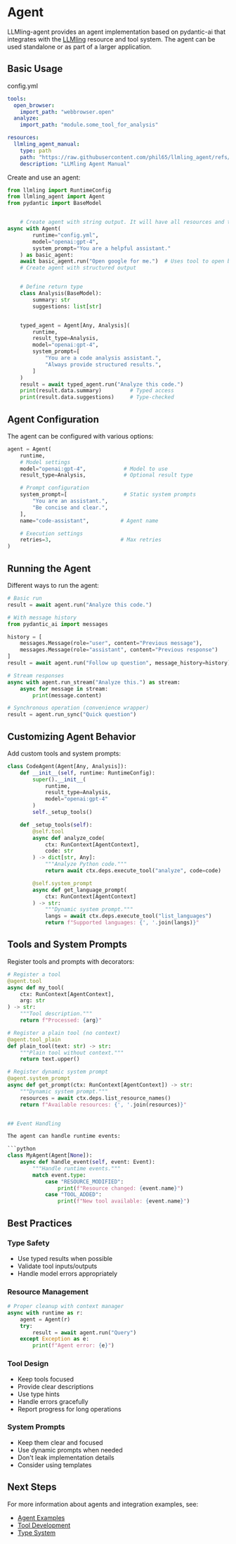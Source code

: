 # Agent

LLMling-agent provides an agent implementation based on pydantic-ai that integrates with the [LLMling](https://gitub.com/phil65/llmling) resource and tool system. The agent can be used standalone or as part of a larger application.

## Basic Usage

config.yml
``` yaml
tools:
  open_browser:
    import_path: "webbrowser.open"
  analyze:
    import_path: "module.some_tool_for_analysis"

resources:
  llmling_agent_manual:
    type: path
    path: "https://raw.githubusercontent.com/phil65/llmling_agent/refs/heads/main/README.md"
    description: "LLMling Agent Manual"
```


Create and use an agent:

```python
from llmling import RuntimeConfig
from llmling_agent import Agent
from pydantic import BaseModel


    # Create agent with string output. It will have all resources and tools available from the config.
async with Agent(
        runtime="config.yml",
        model="openai:gpt-4",
        system_prompt="You are a helpful assistant."
    ) as basic_agent:
    await basic_agent.run("Open google for me.")  # Uses tool to open browser
    # Create agent with structured output


    # Define return type
    class Analysis(BaseModel):
        summary: str
        suggestions: list[str]


    typed_agent = Agent[Any, Analysis](
        runtime,
        result_type=Analysis,
        model="openai:gpt-4",
        system_prompt=[
            "You are a code analysis assistant.",
            "Always provide structured results.",
        ]
    )
    result = await typed_agent.run("Analyze this code.")
    print(result.data.summary)         # Typed access
    print(result.data.suggestions)     # Type-checked
```

## Agent Configuration

The agent can be configured with various options:

```python
agent = Agent(
    runtime,
    # Model settings
    model="openai:gpt-4",            # Model to use
    result_type=Analysis,            # Optional result type

    # Prompt configuration
    system_prompt=[                  # Static system prompts
        "You are an assistant.",
        "Be concise and clear.",
    ],
    name="code-assistant",          # Agent name

    # Execution settings
    retries=3,                      # Max retries
)
```

## Running the Agent

Different ways to run the agent:

```python
# Basic run
result = await agent.run("Analyze this code.")

# With message history
from pydantic_ai import messages

history = [
    messages.Message(role="user", content="Previous message"),
    messages.Message(role="assistant", content="Previous response")
]
result = await agent.run("Follow up question", message_history=history)

# Stream responses
async with agent.run_stream("Analyze this.") as stream:
    async for message in stream:
        print(message.content)

# Synchronous operation (convenience wrapper)
result = agent.run_sync("Quick question")
```

## Customizing Agent Behavior

Add custom tools and system prompts:

```python
class CodeAgent(Agent[Any, Analysis]):
    def __init__(self, runtime: RuntimeConfig):
        super().__init__(
            runtime,
            result_type=Analysis,
            model="openai:gpt-4"
        )
        self._setup_tools()

    def _setup_tools(self):
        @self.tool
        async def analyze_code(
            ctx: RunContext[AgentContext],
            code: str
        ) -> dict[str, Any]:
            """Analyze Python code."""
            return await ctx.deps.execute_tool("analyze", code=code)

        @self.system_prompt
        async def get_language_prompt(
            ctx: RunContext[AgentContext]
        ) -> str:
            """Dynamic system prompt."""
            langs = await ctx.deps.execute_tool("list_languages")
            return f"Supported languages: {', '.join(langs)}"
```

## Tools and System Prompts

Register tools and prompts with decorators:

```python
# Register a tool
@agent.tool
async def my_tool(
    ctx: RunContext[AgentContext],
    arg: str
) -> str:
    """Tool description."""
    return f"Processed: {arg}"

# Register a plain tool (no context)
@agent.tool_plain
def plain_tool(text: str) -> str:
    """Plain tool without context."""
    return text.upper()

# Register dynamic system prompt
@agent.system_prompt
async def get_prompt(ctx: RunContext[AgentContext]) -> str:
    """Dynamic system prompt."""
    resources = await ctx.deps.list_resource_names()
    return f"Available resources: {', '.join(resources)}"


## Event Handling

The agent can handle runtime events:

```python
class MyAgent(Agent[None]):
    async def handle_event(self, event: Event):
        """Handle runtime events."""
        match event.type:
            case "RESOURCE_MODIFIED":
                print(f"Resource changed: {event.name}")
            case "TOOL_ADDED":
                print(f"New tool available: {event.name}")
```

## Best Practices

### Type Safety
- Use typed results when possible
- Validate tool inputs/outputs
- Handle model errors appropriately

### Resource Management
```python
# Proper cleanup with context manager
async with runtime as r:
    agent = Agent(r)
    try:
        result = await agent.run("Query")
    except Exception as e:
        print(f"Agent error: {e}")
```

### Tool Design
- Keep tools focused
- Provide clear descriptions
- Use type hints
- Handle errors gracefully
- Report progress for long operations

### System Prompts
- Keep them clear and focused
- Use dynamic prompts when needed
- Don't leak implementation details
- Consider using templates


## Next Steps

For more information about agents and integration examples, see:
- [Agent Examples](https://llmling.readthedocs.io/en/latest/examples/agents/)
- [Tool Development](https://llmling.readthedocs.io/en/latest/tools/)
- [Type System](https://llmling.readthedocs.io/en/latest/types/)
